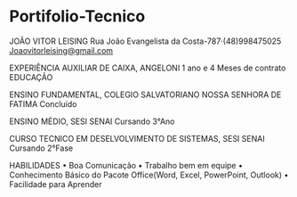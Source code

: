 # Portifolio-Tecnico

JOÃO VITOR LEISING
Rua João Evangelista da Costa-787·(48)998475025
Joaovitorleising@gmail.com

EXPERIÊNCIA
AUXILIAR DE CAIXA, ANGELONI 
1 ano e 4 Meses de contrato
EDUCAÇÃO

ENSINO FUNDAMENTAL, COLEGIO SALVATORIANO NOSSA SENHORA DE FATIMA
Concluído

ENSINO MÉDIO, SESI SENAI
Cursando 3°Ano

CURSO TECNICO EM DESELVOLVIMENTO DE SISTEMAS, SESI SENAI
Cursando 2°Fase

HABILIDADES
•	Boa Comunicação
•	Trabalho bem em equipe
•	Conhecimento Básico do Pacote Office(Word, Excel, PowerPoint, Outlook)	•	Facilidade para Aprender 

